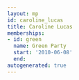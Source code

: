 ```yaml
---
layout: mp
id: caroline_lucas
title: Caroline Lucas
memberships:
- id: green
  name: Green Party
  start: '2010-06-08'
  end: 
autogenerated: true
---
```

